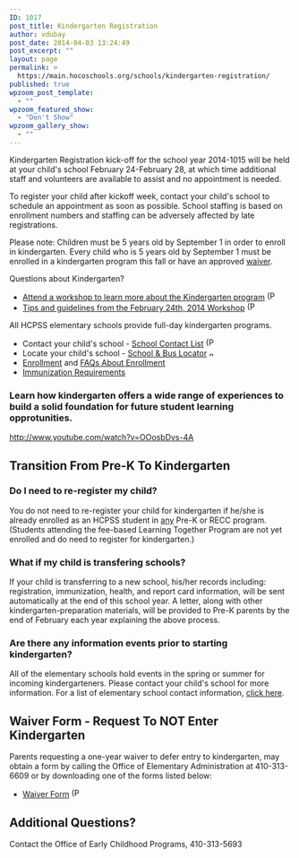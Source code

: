 ```yaml
---
ID: 1017
post_title: Kindergarten Registration
author: vdubay
post_date: 2014-04-03 13:24:49
post_excerpt: ""
layout: page
permalink: >
  https://main.hocoschools.org/schools/kindergarten-registration/
published: true
wpzoom_post_template:
  - ""
wpzoom_featured_show:
  - "Don't Show"
wpzoom_gallery_show:
  - ""
---
```

<p>Kindergarten Registration kick-off for the school year 2014-1015 will be held at your child's school February 24-February 28, at which time additional staff and volunteers are available to assist and no appointment is needed.</p>

<p>To register your child after kickoff week, contact your child's school to schedule an appointment as soon as possible. School staffing is based on enrollment numbers and staffing can be adversely affected by late registrations.</p>

<p>Please note: Children must be 5 years old by September 1 in order to enroll in kindergarten. Every child who is 5 years old by September 1 must be enrolled in a kindergarten program this fall or have an approved <a href="#waiver">waiver</a>.</p>

<p>Questions about Kindergarten?</p>

<ul>
  <li><a href="/f/schools/kindergarten/road2Kflyer.pdf">Attend a workshop to learn more about the Kindergarten program</a> <img alt="(PDF)" src="/f/images/bullet-pdf.gif" width="16" height="16" align="bottom" border="0" /></li>
  <li><a href="/f/schools/kindergarten/k-workshop-feb2014.pdf">Tips and guidelines from the February 24th, 2014 Workshop</a> <img alt="(PDF)" src="/f/images/bullet-pdf.gif" width="16" height="16" align="bottom" border="0" /></li>
</ul>

<p>All HCPSS elementary schools provide full-day kindergarten programs.</p>

<ul>
  <li>Contact your child's school - <a href="/f/schools/schoolcontactlist.pdf">School Contact List</a> <img alt="(PDF)" src="/f/images/bullet-pdf.gif" width="16" height="16" align="bottom" border="0" /></li>
  <li>Locate your child's school - <a href="https://hcpss2.securesites.net/SchoolLocator/index.jsp" target="_blank">School &amp; Bus Locator</a> <img alt="new webpage" src="/f/images/new_webpage.gif" width="11" height="10" align="bottom" border="0" /></li>
  <li><a href="/schools/enrollment-and-registration/">Enrollment</a> and <a href="/schools/enrollment-and-registration/#faq">FAQs About Enrollment</a></li>
  <li><a href="/schools/enrollment-and-registration/#immuz">Immunization Requirements</a></li>
</ul>

<h3>Learn how kindergarten offers a wide range of experiences to build a solid foundation for future student learning opprotunities.</h3>

http://www.youtube.com/watch?v=OOosbDvs-4A

<h2>Transition From Pre-K To Kindergarten</h2>

<h3>Do I need to re-register my child?</h3>
<p>You do not need to re-register your child for kindergarten if he/she is already enrolled as an HCPSS student in <u>any</u> Pre-K or RECC program. (Students attending the fee-based Learning Together Program are not yet enrolled and do need to register for kindergarten.)</p>

<h3>What if my child is transfering schools?</h3>
<p>If your child is transferring to a new school, his/her records including: registration, immunization, health, and report card information, will be sent automatically at the end of this school year. A letter, along with other kindergarten-preparation materials, will be provided to Pre-K parents by the end of February each year explaining the above process.</p>

<h3><a name="openhouse"></a>Are there any information events prior to starting kindergarten?</h3>
<p>All of the elementary schools hold events in the spring or summer for incoming kindergarteners. Please contact your child's school for more information. For a list of elementary school contact information, <a href="/schools/elementary-schools/">click here</a>.</p>

<h2><a name="waiver"></a>Waiver Form - Request To NOT Enter Kindergarten</h2>
<p>Parents requesting a one-year waiver to defer entry to kindergarten, may obtain a form by calling the Office of Elementary Administration at 410-313-6609 or by downloading one of the forms listed below:</p>

<ul>
  <li><a href="/f/schools/kindergarten/kinder-waiver.pdf">Waiver Form</a> <img alt="(PDF)" src="/f/images/bullet-pdf.gif" width="16" height="16" align="bottom" border="0" /></li>
</ul>

<h2>Additional Questions?</h2>
<p>Contact the Office of Early Childhood Programs, 410-313-5693</p>
